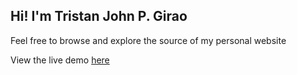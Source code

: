 ## Hi! I'm Tristan John P. Girao

Feel free to browse and explore the source of my personal website

View the live demo [here](https://tristanjohngirao.netlify.app/)
